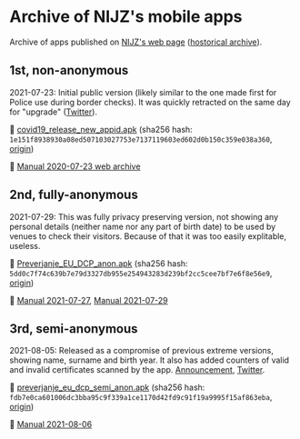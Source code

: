 # Archive of NIJZ's mobile apps

Archive of apps published on [NIJZ's web page](https:/ezdrav.si/storitve/digitalno-covid-potrdilo-eu/) ([hostorical archive](https://web.archive.org/web/*/https://ezdrav.si/storitve/digitalno-covid-potrdilo-eu/)).

## 1st, non-anonymous

2021-07-23: Initial public version (likely similar to the one made first for Police use during border checks). It was quickly retracted on the same day for "upgrade" ([Twitter](https://twitter.com/NIJZ_pr/status/1418595819016622085)).

:floppy_disk: [covid19_release_new_appid.apk](covid19_release_new_appid.apk) (sha256 hash: `1e151f8938930a08ed507103027753e7137119603ed602d0b150c359e038a360`, [origin](https://ezdrav.si/wp-content/uploads/2021/07/covid19_release_new_appid.apk))

:book: [Manual 2020-07-23 web archive](https://web.archive.org/web/20210723150249/https:/ezdrav.si/storitve/digitalno-covid-potrdilo-eu/)

## 2nd, fully-anonymous

2021-07-29: This was fully privacy preserving version, not showing any personal details (neither name nor any part of birth date) to be used by venues to check their visitors. Because of that it was too easily explitable, useless.

:floppy_disk: [Preverjanje_EU_DCP_anon.apk](Preverjanje_EU_DCP_anon.apk) (sha256 hash: `5dd0c7f74c639b7e79d3327db955e254943283d239bf2cc5cee7bf7e6f8e56e9`, [origin](https://ezdrav.si/wp-content/uploads/2021/07/Preverjanje_EU_DCP_anon.apk))

:book: [Manual 2021-07-27](KRATKA-NAVODILA-ZA-PREVERJANJE-DCP-POTRDIL_27.07.2021.pdf),
[Manual 2021-07-29](KRATKA-NAVODILA-ZA-PREVERJANJE-DCP-POTRDIL_29.07.2021.pdf)

## 3rd, semi-anonymous

2021-08-05: Released as a compromise of previous extreme versions, showing name, surname and birth year.
It also has added counters of valid and invalid certificates scanned by the app.
[Announcement](https://nijz.si/sl/objava-nove-verzije-aplikacije-za-preverjanje-eu-digitalnih-covid-potrdil-za-mobilne-naprave), [Twitter](https://twitter.com/NIJZ_pr/status/1423588789717454851).

:floppy_disk: [preverjanje_eu_dcp_semi_anon.apk](preverjanje_eu_dcp_semi_anon.apk) (sha256 hash: `fdb7e0ca601006dc3bba95c9f339a1ce1170d42fd9c91f19a9995f15af863eba`, [origin](https://www.nijz.si/sites/www.nijz.si/files/uploaded/preverjanje_eu_dcp_semi_anon.apk))

:book: [Manual 2021-08-06](KRATKA-NAVODILA-ZA-PREVERJANJE-DCP-POTRDIL_06.08.2021.pdf)
